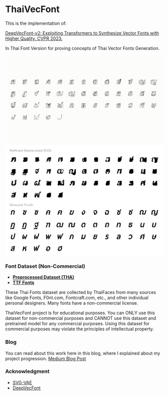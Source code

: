 # ThaiVecFont

This is the implementation of:

[DeepVecFont-v2: Exploiting Transformers to Synthesize Vector Fonts with Higher Quality. CVPR 2023.](https://arxiv.org/abs/2303.14585) 

In Thai Font Version for proving concepts of Thai Vector Fonts Generation.

<img src="statics/glyphs_writing.gif" width="720">
<img src="statics/preview_crop_labeled.jpg" width="720">


### Font Dataset (Non-Commercial)
- **[Preprocessed Dataset (THA)](https://drive.google.com/file/d/1-JuWkDZprqp-TzTwx3xf33nKccI-prpp/view?usp=sharing)**
- **[TTF Fonts](https://drive.google.com/file/d/1UigG2bWRfAv2VelN8uwjw6FQMteXtLv5/view?usp=sharing)**

These Thai Fonts dataset are collected by ThaiFaces from many sources like Google Fonts, F0nt.com, Fontcraft.com, etc., and other individual personal designers. Many fonts have a non-commercial license.

ThaiVecFont project is for educational purposes. You can ONLY use this dataset for non-commercial purposes and CANNOT use this dataset and pretrained model for any commercial purposes. Using this dataset for commercial purposes may violate the principles of intellectual property.

### Blog
You can read about this work here in this blog, where I explained about my project progression.
[Medium Blog Post](https://medium.com/@guntee12123/synthesize-high-quality-thai-vector-fonts-with-deepvecfont-v2-a123317e1910)

### Acknowledgment

- [SVG-VAE](https://github.com/magenta/magenta/tree/main/magenta/models/svg_vae)
- [DeepVecFont](https://github.com/yizhiwang96/deepvecfont)


